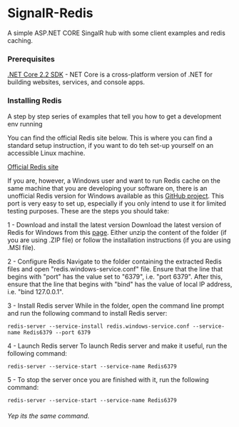 # SignalR-Redis

A simple ASP.NET CORE SingalR hub with some client examples and redis caching.

### Prerequisites


[.NET Core 2.2 SDK](https://dotnet.microsoft.com/download/archives) - NET Core is a cross-platform version of .NET for building websites, services, and console apps.

### Installing Redis

A step by step series of examples that tell you how to get a development env running

You can find the official Redis site below. This is where you can find a standard setup instruction, if you want to do teh set-up yourself on an accessible Linux machine.

[Official Redis site](https://redis.io/)

If you are, however, a Windows user and want to run Redis cache on the same machine that you are developing your software on, there is an unofficial Redis version for Windows available as this [GitHub project](https://github.com/MicrosoftArchive/redis). This port is very easy to set up, especially if you only intend to use it for limited testing purposes. These are the steps you should take:

1 - Download and install the latest version
Download the latest version of Redis for Windows from this [page](https://github.com/MicrosoftArchive/redis/releases). Either unzip the content of the folder (if you are using .ZIP file) or follow the installation instructions (if you are using .MSI file).

2 - Configure Redis
Navigate to the folder containing the extracted Redis files and open "redis.windows-service.conf" file. Ensure that the line that begins with "port" has the value set to "6379", i.e. "port 6379". After this, ensure that the line that begins with "bind" has the value of local IP address, i.e. "bind 127.0.0.1".

3 - Install Redis server
While in the folder, open the command line prompt and run the following command to install Redis server:
```
redis-server --service-install redis.windows-service.conf --service-name Redis6379 --port 6379
```

4 - Launch Redis server
To launch Redis server and make it useful, run the following command:
```
redis-server --service-start --service-name Redis6379
```

5 - To stop the server once you are finished with it, run the following command:
```
redis-server --service-start --service-name Redis6379 
```
###### Yep its the same command.
